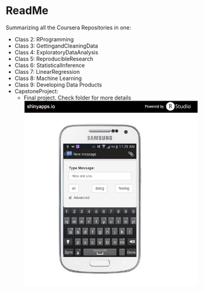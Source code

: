 ReadMe
===================
Summarizing all the Coursera Repositories in one:

* Class 2: RProgramming
* Class 3: GettingandCleaningData
* Class 4: ExploratoryDataAnalysis
* Class 5: ReproducibleResearch
* Class 6: StatisticalInference
* Class 7: LinearRegression
* Class 8: Machine Learning
* Class 9: Developing Data Products
* CapstoneProject:
  * Final project. Check folder for more details
  ![](CapstoneProject//Miscellaneous//projectimg.png)

		